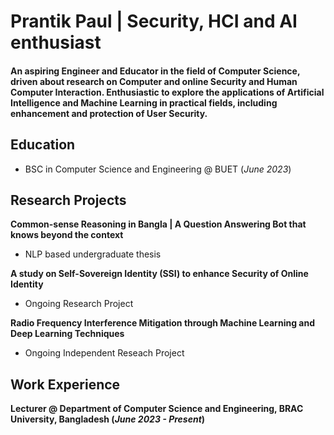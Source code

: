 # Prantik Paul | Security, HCI and AI enthusiast 

#### An aspiring Engineer and Educator in the field of Computer Science, driven about research on Computer and online Security and Human Computer Interaction. Enthusiastic to explore the applications of Artificial Intelligence and Machine Learning in practical fields, including enhancement and protection of User Security. 

## Education
- BSC in Computer Science and Engineering @ BUET (_June 2023_)

## Research Projects
**Common-sense Reasoning in Bangla | A Question Answering Bot that knows beyond the context**
- NLP based undergraduate thesis

**A study on Self-Sovereign Identity (SSI) to enhance Security of Online Identity**
- Ongoing Research Project

**Radio Frequency Interference Mitigation through Machine Learning and Deep Learning Techniques**
- Ongoing Independent Reseach Project
  

## Work Experience
**Lecturer @ Department of Computer Science and Engineering, BRAC University, Bangladesh (_June 2023 - Present_)**

<!-- ## Achievements
some -->


